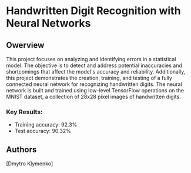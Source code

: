 
# Handwritten Digit Recognition with Neural Networks

## Owerview
This project focuses on analyzing and identifying errors in a statistical model. The objective is to detect and address potential inaccuracies and shortcomings that affect the model's accuracy and reliability. Additionally, this project demonstrates the creation, training, and testing of a fully connected neural network for recognizing handwritten digits. The neural network is built and trained using low-level TensorFlow operations on the MNIST dataset, a collection of 28x28 pixel images of handwritten digits.

### Key Results:
- Training accuracy: 92.3%
- Test accuracy: 90.32%

## Authors
[Dmytro Klymenko]
